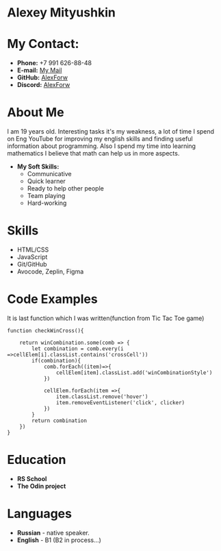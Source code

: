 # Alexey Mityushkin
# My Contact:

* **Phone:** +7 991 626-88-48
* **E-mail:** [My Mail](lmityushkin@mail.ru)
* **GitHub:** [AlexForw](https://github.com/AlexForw)
* **Discord:** [AlexForw](https://t.me/sasukevernisvderevny)

# About Me
I am 19 years old. Interesting tasks it's my weakness, a lot of time I spend on Eng YouTube for improving my english skills and finding useful information about programming. Also I spend my time into learning mathematics I believe that math can help us in more aspects. 

* **My Soft Skills:**
    * Communicative
    * Quick learner
    * Ready to help other people
    * Team playing
    * Hard-working

# Skills
* HTML/CSS
* JavaScript 
* Git/GitHub
* Avocode, Zeplin, Figma

# Code Examples
It is last function which I was written(function from Tic Tac Toe game)
```
function checkWinCross(){

    return winCombination.some(comb => {
        let combination = comb.every(i =>cellElem[i].classList.contains('crossCell'))
        if(combination){
            comb.forEach((item)=>{
                cellElem[item].classList.add('winCombinationStyle')
            })
            
            cellElem.forEach(item =>{
                item.classList.remove('hover')
                item.removeEventListener('click', clicker)
            })
        }
        return combination
    })
}
```
# Education
* **RS School**
* **The Odin project**

# Languages
* **Russian** - native speaker.
* **English** - B1 (B2 in process...)
